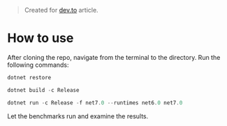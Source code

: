> Created for [dev.to](https://dev.to/grontis/exploring-code-performance-testing-in-c-with-benchmarkdotnet-1l26) article.

# How to use

After cloning the repo, navigate from the terminal to the directory.
Run the following commands:
```powershell
dotnet restore
```
```powershell
dotnet build -c Release
```
```powershell
dotnet run -c Release -f net7.0 --runtimes net6.0 net7.0 
```
Let the benchmarks run and examine the results.

